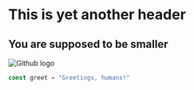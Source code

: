 # This is yet another header
## You are supposed to be smaller

![Github logo](https://cdn-icons-png.flaticon.com/512/25/25231.png)

``` javascript
const greet = "Greetings, humans!"
```
